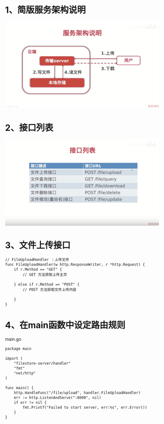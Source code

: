 # 1、简版服务架构说明

![简版服务架构说明](../images/filestore-2-1-1.png)

# 2、接口列表

![简版服务架构说明](../images/filestore-2-1-2.png)

# 3、文件上传接口

```golang
// FileUploadHandler ：上传文件
func FileUploadHandler(w http.ResponseWriter, r *http.Request) {
	if r.Method == "GET" {
		// GET 方法获取上传主页

	} else if r.Method == "POST" {
		// POST 方法获取文件上传内容

	}
}
```

# 4、在main函数中设定路由规则

main.go
```golang
package main

import (
	"filestore-server/handler"
	"fmt"
	"net/http"
)

func main() {
	http.HandleFunc("/file/upload", handler.FileUploadHandler)
	err := http.ListenAndServe(":8090", nil)
	if err != nil {
		fmt.Printf("Failed to start server, err:%s", err.Error())
	}
}
```
